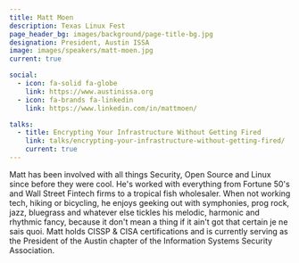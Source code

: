 ```yaml
---
title: Matt Moen
description: Texas Linux Fest
page_header_bg: images/background/page-title-bg.jpg
designation: President, Austin ISSA
image: images/speakers/matt-moen.jpg
current: true

social:
  - icon: fa-solid fa-globe
    link: https://www.austinissa.org
  - icon: fa-brands fa-linkedin
    link: https://www.linkedin.com/in/mattmoen/

talks:
  - title: Encrypting Your Infrastructure Without Getting Fired
    link: talks/encrypting-your-infrastructure-without-getting-fired/
    current: true
---
```


Matt has been involved with all things Security, Open Source and Linux since
before they were cool.  He's worked with everything from Fortune 50's and Wall
Street Fintech firms to a tropical fish wholesaler.  When not working tech,
hiking or bicycling, he enjoys geeking out with symphonies, prog rock, jazz,
bluegrass and whatever else tickles his melodic, harmonic and rhythmic fancy,
because it don't mean a thing if it ain't got that certain je ne sais quoi.
Matt holds CISSP & CISA certifications and is currently serving as the
President of the Austin chapter of the Information Systems Security
Association.
